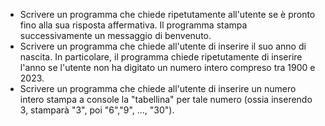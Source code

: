 - Scrivere un programma che chiede ripetutamente all'utente se è pronto fino alla sua risposta affermativa. Il programma stampa successivamente un messaggio di benvenuto.
- Scrivere un programma che chiede all'utente di inserire il suo anno di nascita. In particolare, il programma chiede ripetutamente di inserire l'anno se l'utente non ha digitato un numero intero compreso tra 1900 e 2023.
- Scrivere un programma che chiede all'utente di inserire un numero intero stampa a console la "tabellina" per tale numero (ossia inserendo 3, stamparà "3", poi "6","9", ..., "30").
